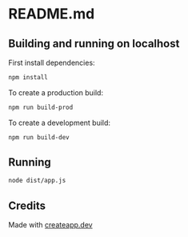 # README.md


## Building and running on localhost

First install dependencies:

```sh
npm install
```

To create a production build:

```sh
npm run build-prod
```

To create a development build:

```sh
npm run build-dev
```

## Running

```sh
node dist/app.js
```

## Credits

Made with [createapp.dev](https://createapp.dev/)
